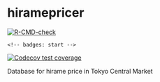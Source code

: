 # hiramepricer
  <!-- badges: start -->
  [![R-CMD-check](https://github.com/akimanabe/hiramepricer/workflows/R-CMD-check/badge.svg)](https://github.com/akimanabe/hiramepricer/actions)
  <!-- badges: end -->
  
    <!-- badges: start -->
  [![Codecov test coverage](https://codecov.io/gh/akimanabe/hiramepricer/branch/master/graph/badge.svg)](https://codecov.io/gh/akimanabe/hiramepricer?branch=master)
  <!-- badges: end -->
Database for hirame price in Tokyo Central Market
